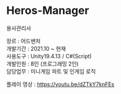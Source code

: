 # Heros-Manager

용사관리사

장르     : 어드밴처   
개발기간 : 2021.10 ~ 현재   
사용도구 : Unity19.4.13 / C#(Script)   
개발인원 : 8인 (프로그래밍 2인)   
담당업무 : 미니게임 파트 및 인게임 로직   
   
플레이 영상 : https://youtu.be/dZTkY7knFEs
